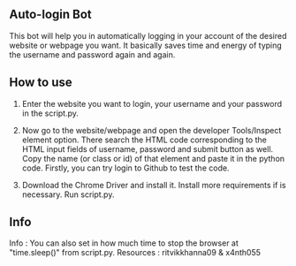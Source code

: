 ## Auto-login Bot

This bot will help you in automatically logging in your account of the desired website or webpage you want. It basically saves time and energy of typing the username and password again and again.

## How to use

1. Enter the website you want to login, your username and your password in the script.py.

2. Now go to the website/webpage and open the developer Tools/Inspect element option. There search the HTML code corresponding to the HTML input fields of username, password and submit button as well. Copy the name (or class or id) of that element and paste it in the python code. Firstly, you can try login to Github to test the code.

3. Download the Chrome Driver and install it. Install more requirements if is necessary. Run script.py.

## Info

Info : You can also set in how much time to stop the browser at "time.sleep()" from script.py.
Resources : ritvikkhanna09 & x4nth055
